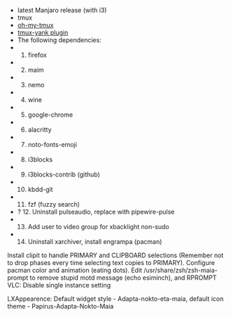 * latest Manjaro release (with i3)
* tmux
* [oh-my-tmux](https://github.com/gpakosz/.tmux)
* [tmux-yank plugin](https://github.com/tmux-plugins/tmux-yank)
* The following dependencies:
*   1. firefox
*   2. maim
*   3. nemo
*   4. wine
*   5. google-chrome
*   6. alacritty
*   7. noto-fonts-emoji
*   8. i3blocks
*   9. i3blocks-contrib (github)
*   10. kbdd-git
*   11. fzf (fuzzy search)
*   ? 12. Uninstall pulseaudio, replace with pipewire-pulse
*   13. Add user to video group for xbacklight non-sudo
*   14. Uninstall xarchiver, install engrampa (pacman)

Install clipit to handle PRIMARY and CLIPBOARD selections (Remember not to drop phases every time selecting text copies to PRIMARY).
Configure pacman color and animation (eating dots).
Edit /usr/share/zsh/zsh-maia-prompt to remove stupid motd message (echo esiminch), and RPROMPT
VLC: Disable single instance setting

LXAppearence:
    Default widget style - Adapta-nokto-eta-maia, default icon theme - Papirus-Adapta-Nokto-Maia
    
                
